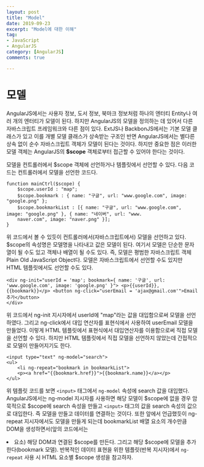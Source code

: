 ```yaml
---
layout: post
title: "Model"
date: 2019-09-23
excerpt: "Model에 대한 이해"
tag:
- JavaScript
- AngularJS
category: [AngularJS]
comments: true

---
```


# 모델

AngularJS에서는 사용자 정보, 도서 정보, 북마크 정보처럼 하나의 엔터티 Entity나 여러 개의 엔터티가 모델이 된다. 하지만 AngularJS의 모델을 정의하는 데 있어서 다른 자바스크립트 프레임워크와 다른 점이 있다. ExtJS나 BackbonJS에서는 기본 모델 클래스가 있고 이를 개별 모델 클래스가 상속받는 구조인 반면 AngularJS에서는 별다른 상속 없이 순수 자바스크립트 객체가 모델이 된다는 것이다. 하지만 중요한 점은 이러한 모델 객체는 AngularJS의 **$scope** 객체로부터 접근할 수 있어야 한다는 것이다.

모델을 컨트롤러에서 $scope 객체에 선언하거나 템플릿에서 선언할 수 있다. 다음 코드는 컨트롤러에서 모델을 선언한 코드다.

    function mainCtrl($scope) {
        $scope.userId : "map";
        $scope.bookmark : { name: "구글", url: "www.google.com", image: "google.png" };
        $scope.bookmarkList : [{ name: "구글", url: "www.google.com", image: "google.png" }, { name: "네이버", url: "www.
        naver.com", image: "naver.png" }];
    }

위 코드에서 볼 수 있듯이 컨트롤러에서(자바스크립트에서) 모델을 선언하고 있다. $scope의 속성명은 모델명을 나타내고 값은 모델이 된다. 여기서
모델은 단순한 문자열이 될 수도 있고 객체나 배열이 될 수도 있다. 즉, 모델은 평범한 자바스크립트 객체 Plain Old JavaScript Object다. 모델은
자바스크립트에서 선언할 수도 있지만 HTML 템플릿에서도 선언할 수도 있다.

    <div ng-init="userId = 'map'; bookmark={ name: '구글', url: 'www.google.com', image: 'google.png' }"> <p>{{userId}},
    {{bookmark}}</p> <button ng-click="userEmail = 'ajax@gmail.com'">Email 추가</button>
    </div>

위 코드에서 ng-init 지시자에서 userId에 "map"라는 값을 대입함으로써 모델을 선언하였다. 그리고 ng-click에서 대입 연산자를 표현식에서 사용하여
userEmail 모델을 만들었다. 이렇게 HTML 템플릿에서 표현식에서 대입연산자를 이용함으로써 직접 모델을 선언할 수 있다. 하지만 HTML 템플릿에서
직접 모델을 선언하지 않았는데 간접적으로 모델이 만들어지기도 한다.

    <input type="text" ng-model="search">
    <ul>
        <li ng-repeat="bookmark in bookmarkList">
        <p><a href="{{bookmark.href}}">{{bookmark.name}}</a></p>
    </ul>

위 템플릿 코드를 보면 `<input>` 태그에서 `ng-model` 속성에 search 값을 대입했다. AngularJS에서는 ng-model 지시자를 사용하면 해당 모델이
$scope에 없을 경우 암묵적으로 $scope에 search 속성을 만들고 `<input>` 태그의 값을 search 속성의 값으로 대입한다. 즉 모델을 만들고 데이터를
연결하는 것이다. 또한 앞에서 언급했듯이 ng-repeat 지시자에서도 모델을 만들게 되는데 bookmarkList 배열 요소의 개수만큼 DOM을 생성하면서(앞의
코드에서는 <li> 요소) 해당 DOM과 연결된 $scope를 만든다. 그리고 해당 $scope에 모델을 추가한다(bookmark 모델). 반복적인 데이터 표현을 위한
템플릿(반복 지시자)에서 `ng-repeat` 사용 시 HTML 요소별 $scope 생성을 참고하자.
